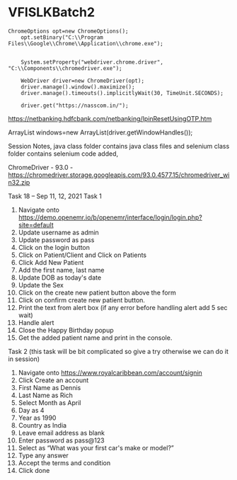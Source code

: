 # VFISLKBatch2
    ChromeOptions opt=new ChromeOptions();
		opt.setBinary("C:\\Program Files\\Google\\Chrome\\Application\\chrome.exe");
		
		
		System.setProperty("webdriver.chrome.driver", "C:\\Components\\chromedriver.exe");
		
		WebDriver driver=new ChromeDriver(opt);
		driver.manage().window().maximize();
		driver.manage().timeouts().implicitlyWait(30, TimeUnit.SECONDS);
		
		driver.get("https://nasscom.in/");
    
    

https://netbanking.hdfcbank.com/netbanking/IpinResetUsingOTP.htm



ArrayList<String> windows=new ArrayList<String>(driver.getWindowHandles());


Session Notes, java class folder contains java class files and selenium class folder contains selenium code added,

ChromeDriver - 93.0 - https://chromedriver.storage.googleapis.com/93.0.4577.15/chromedriver_win32.zip
  
  
Task 18 – Sep 11, 12, 2021
Task 1 
1.	Navigate onto https://demo.openemr.io/b/openemr/interface/login/login.php?site=default 
2. Update username as admin
3. Update password as pass
4. Click on the login button
5. Click on Patient/Client and Click on Patients
6. Click Add New Patient
7. Add the first name, last name
8. Update DOB as today's date
9. Update the Sex
10. Click on the create new patient button above the form
11. Click on confirm create new patient button.
12. Print the text from alert box (if any error before handling alert add 5 sec wait)
13. Handle alert 
14. Close the Happy Birthday popup
15. Get the added patient name and print in the console.
  
  
Task 2 (this task will be bit complicated so give a try otherwise we can do it in session) 
1.	Navigate onto https://www.royalcaribbean.com/account/signin
2.	Click Create an account
3.	First Name as Dennis 
4.	Last Name as Rich
5.	Select Month as April  
6.	Day as 4
7.	Year as 1990
8.	Country as India
9.	Leave email address as blank
10.	Enter password as pass@123
11.	Select as “What was your first car's make or model?”
12.	Type any answer
13.	Accept the terms and condition 
14.	Click done 











